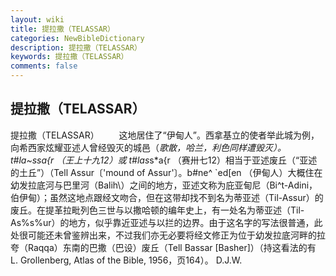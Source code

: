 ```yaml
---
layout: wiki
title: 提拉撒（TELASSAR）
categories: NewBibleDictionary
description: 提拉撒（TELASSAR）
keywords: 提拉撒（TELASSAR）
comments: false
---
```


## 提拉撒（TELASSAR）



提拉撒（TELASSAR）
　　这地居住了“伊甸人”。西拿基立的使者举此城为例，向希西家炫耀亚述人曾经毁灭的城邑（*歌散，*哈兰，*利色同样遭毁灭）。t#la~s*s*a{r （王上十九12）或 t#las*s*a{r （赛卅七12）相当于亚述废丘（“亚述的土丘”）（Tell Assur〔'mound of Assur'〕。b#ne^ `ed[en （伊甸人）大概住在幼发拉底河与巴里河（Balih\）之间的地方，亚述文称为庇亚甸尼（Bi^t-Adini，伯伊甸）；虽然这地点跟经文吻合，但在这带却找不到名为蒂亚述（Til-Assur）的废丘。在提革拉毗列色三世与以撒哈顿的编年史上，有一处名为蒂亚述（Til-As%s%ur）的地方，似乎靠近亚述与以拦的边界。由于这名字的写法很普通，此处很可能还未曾鉴辨出来，不过我们亦无必要将经文修正为位于幼发拉底河畔的拉夸（Raqqa）东南的巴撒（巴设）废丘（Tell Bassar [Basher]）（持这看法的有 L. Grollenberg, Atlas of the Bible, 1956，页164）。
D.J.W.




